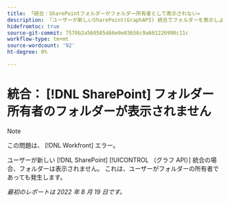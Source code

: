 ```yaml
---
title: 「統合：SharePointフォルダーがフォルダー所有者として表示されない»
description: 「ユーザーが新しいSharePoint(GraphAPI) 統合でフォルダーを表示しようとすると、そのフォルダーは表示されません。 これは、ユーザーがフォルダーの所有者であっても発生します。」
hidefromtoc: true
source-git-commit: 7570b2a560505d66e0e83656c9a601226998c11c
workflow-type: tm+mt
source-wordcount: '92'
ht-degree: 0%

---
```



# 統合： [!DNL SharePoint] フォルダー所有者のフォルダーが表示されません

>[!NOTE]
>
>この問題は、 [!DNL Workfront] エラー。

ユーザーが新しい [!DNL SharePoint] [!UICONTROL （グラフ API）] 統合の場合、フォルダーは表示されません。 これは、ユーザーがフォルダーの所有者であっても発生します。

_最初のレポートは 2022 年 8 月 19 日です。_

